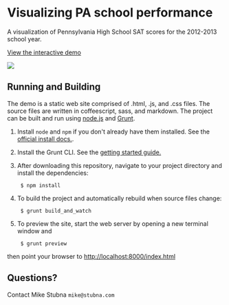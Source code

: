 # Visualizing PA school performance

A visualization of Pennsylvania High School SAT scores for the 2012-2013 school year.

[View the interactive demo](http://mountaintrackapps.com/pa_schools/index.html)

<a href="http://mountaintrackapps.com/pa_schools/index.html"><image src="source/images/screen_shot.png"/></a>

## Running and Building

The demo is a static web site comprised of .html, .js, and .css files. The source files are written in coffeescript, sass, and markdown. The project can be built and run using [node.js](http://nodejs.org/) and [Grunt](http://gruntjs.com/).

1. Install `node` and `npm` if you don't already have them installed. See the [official install docs.](http://www.joyent.com/blog/installing-node-and-npm/).

2. Install the Grunt CLI. See the [getting started guide.](http://gruntjs.com/getting-started)

3. After downloading this repository, navigate to your project directory and install the dependencies:

        $ npm install

4. To build the project and automatically rebuild when source files change:

        $ grunt build_and_watch
        
5. To preview the site, start the web server by opening a new terminal window and

        $ grunt preview
        
  then point your browser to <http://localhost:8000/index.html>
  
## Questions?

Contact Mike Stubna `mike@stubna.com`
